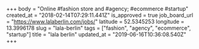 +++
body = "Online #fashion store and #agency; #ecommerce #startup"
created_at = "2018-02-14T07:29:11.441Z"
is_approved = true
job_board_url = "https://www.lalaberlin.com/jobs/"
latitude = 52.5345253
longitude = 13.3996178
slug = "lala-berlin"
tags = ["fashion", "agency", "ecommerce", "startup"]
title = "lala berlin"
updated_at = "2019-06-16T10:36:08.540Z"
+++
